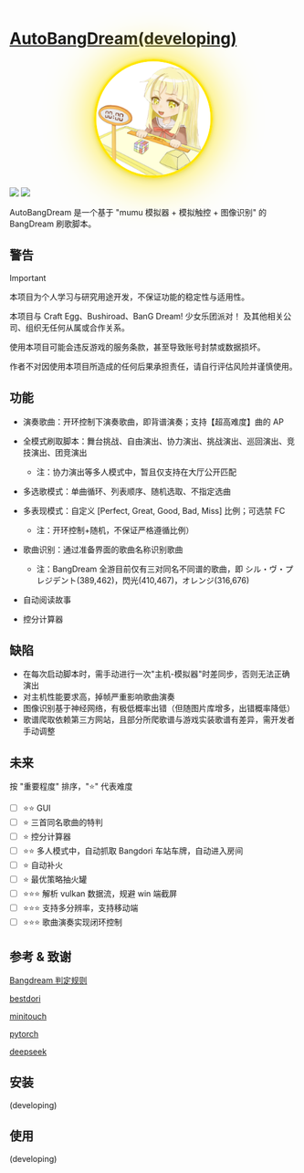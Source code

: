 # [AutoBangDream(developing)](https://github.com/MoYuFang/AutoBangDream)

<div align="center">
  <a href="https://github.com/MoYuFang/AutoBangDream">
    <img src="kokoro(nbg).png" width="200" height="200" style="
      border-radius: 50%; 
      border: 4px solid #ffe600; 
      box-shadow:
       	0 0 0px #ffe600,
  		0 0 5px #ffe600,
  		0 0 80px #ffe600,
  		0 4px 12px rgba(0,0,0,0.15);
      transition: all 0.3s ease;
    ">
  </a>
</div>

![](https://img.shields.io/badge/version-0.1.0-blue) ![](https://img.shields.io/badge/license-MIT-green)


AutoBangDream 是一个基于 "mumu 模拟器 + 模拟触控 + 图像识别" 的 BangDream 刷歌脚本。

## 警告

> [!IMPORTANT]
> 本项目为个人学习与研究用途开发，不保证功能的稳定性与适用性。
>
> 本项目与 Craft Egg、Bushiroad、BanG Dream! 少女乐团派对！ 及其他相关公司、组织无任何从属或合作关系。
>
> 使用本项目可能会违反游戏的服务条款，甚至导致账号封禁或数据损坏。
>
> 作者不对因使用本项目所造成的任何后果承担责任，请自行评估风险并谨慎使用。

## 功能
- 演奏歌曲：开环控制下演奏歌曲，即背谱演奏；支持【超高难度】曲的 AP

- 全模式刷取脚本：舞台挑战、自由演出、协力演出、挑战演出、巡回演出、竞技演出、团竞演出
  - 注：协力演出等多人模式中，暂且仅支持在大厅公开匹配

- 多选歌模式：单曲循环、列表顺序、随机选取、不指定选曲

- 多表现模式：自定义 [Perfect, Great, Good, Bad, Miss] 比例；可选禁 FC
  - 注：开环控制+随机，不保证严格遵循比例）

- 歌曲识别：通过准备界面的歌曲名称识别歌曲
  - 注：BangDream 全游目前仅有三对同名不同谱的歌曲，即 シル・ヴ・プレジデント(389,462)，閃光(410,467)，オレンジ(316,676)

- 自动阅读故事

- 控分计算器

## 缺陷
- 在每次启动脚本时，需手动进行一次"主机-模拟器"时差同步，否则无法正确演出
- 对主机性能要求高，掉帧严重影响歌曲演奏
- 图像识别基于神经网络，有极低概率出错（但随图片库增多，出错概率降低）
- 歌谱爬取依赖第三方网站，且部分所爬歌谱与游戏实装歌谱有差异，需开发者手动调整

## 未来
按 "重要程度" 排序，"⭐️" 代表难度
- [ ] ⭐️⭐️ GUI
- [ ] ⭐️ 三首同名歌曲的特判
- [ ] ⭐️ 控分计算器
- [ ] ⭐️⭐️ 多人模式中，自动抓取 Bangdori 车站车牌，自动进入房间
- [ ] ⭐️ 自动补火
- [ ] ⭐️ 最优策略抽火罐
- [ ] ⭐️⭐️⭐️ 解析 vulkan 数据流，规避 win 端截屏 
- [ ] ⭐️⭐️⭐️ 支持多分辨率，支持移动端
- [ ] ⭐️⭐️⭐️ 歌曲演奏实现闭环控制

## 参考 & 致谢

[Bangdream 判定规则](https://bbs.nga.cn/read.php?tid=37717081&rand=669)

[bestdori](https://bestdori.com/info/songs/)

[minitouch](https://github.com/openstf/minitouch)

[pytorch](https://github.com/pytorch/pytorch)

[deepseek](https://chat.deepseek.com/)

## 安装

(developing)

## 使用

(developing)
